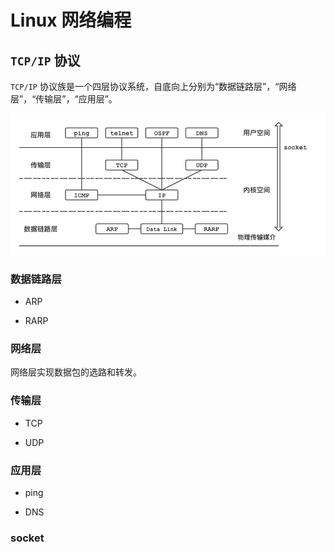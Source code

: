 # Linux 网络编程

## `TCP/IP` 协议

`TCP/IP` 协议族是一个四层协议系统，自底向上分别为“数据链路层”，“网络层”，“传输层”，“应用层”。

![TCP/IP协议族体系结构及主要协议](../images/tcp_ip.png)

### 数据链路层

- ARP

- RARP

### 网络层

网络层实现数据包的选路和转发。

### 传输层

- TCP

- UDP

### 应用层

- ping

- DNS

### socket